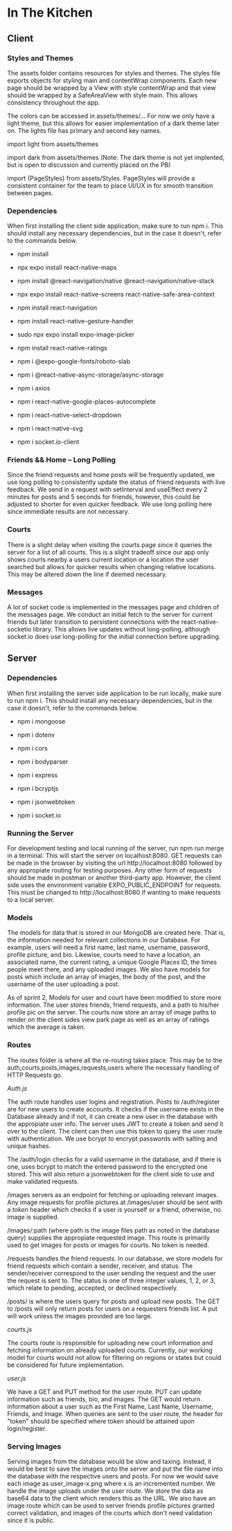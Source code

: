 # In The Kitchen

## Client

### Styles and Themes

The assets folder contains resources for styles and themes. The styles file exports objects for styling main and contentWrap components. Each new page should be wrapped by a View with style contentWrap and that view should be wrapped by a SafeAreaView with style main. This allows consistency throughout the app.

The colors can be accessed in assets/themes/... For now we only have a light theme, but this allows for easier implementation of a dark theme later on. The lights file has primary and second key names.

import light from assets/themes

import dark from assets/themes
(Note: The dark theme is not yet implented, but is open to discussion and currently placed on the PB)

import {PageStyles} from assets/Styles. PageStyles will provide a consistent container for the team to place UI/UX in for smooth transition between pages. 

### Dependencies

When first installing the client side application, make sure to run npm i. This should install any necessary dependencies, but in the case it doesn't, refer to the commands below. 

- npm install

- npx expo install react-native-maps

- npm install @react-navigation/native @react-navigation/native-stack

- npx expo install react-native-screens react-native-safe-area-context

- npm install react-navigation

- npm install react-native-gesture-handler

- sudo npx expo install expo-image-picker

- npm install react-native-ratings

- npm i @expo-google-fonts/roboto-slab

- npm i @react-native-async-storage/async-storage

- npm i axios

- npm i react-native-google-places-autocomplete

- npm i react-native-select-dropdown

- npm i react-native-svg 

- npm i socket.io-client

### Friends && Home – Long Polling

Since the friend requests and home posts will be frequently updated, we use long polling to consistently update the status of friend requests with live feedback. We send in a request with setInterval and useEffect every 2 minutes for posts and 5 seconds for friends, however, this could be adjusted to shorter for even quicker feedback. We use long polling here since immediate results are not necessary. 

### Courts

There is a slight delay when visiting the courts page since it queries the server for a list of all courts. This is a slight tradeoff since our app only shows courts nearby a users current location or a location the user searched but allows for quicker results when changing relative locations. This may be altered down the line if deemed necessary.

### Messages

A lot of socket code is implemented in the messages page and children of the messages page. We conduct an initial fetch to the server for current friends but later transition to persistent connections with the react-native-socketio library. This allows live updates without long-polling, although socket.io does use long-polling for the initial connection before upgrading. 

## Server

### Dependencies

When first installing the server side application to be run locally, make sure to run npm i. This should install any necessary dependencies, but in the case it doesn't, refer to the commands below.

- npm i mongoose

- npm i dotenv

- npm i cors

- npm i bodyparser

- npm i express

- npm i bcryptjs

- npm i jsonwebtoken

- npm i socket.io

### Running the Server

For development testing and local running of the server, run npm run merge in a terminal. This will start the server on localhost:8080. GET requests can be made in the browser by visiting the url http://localhost:8080 followed by any appropiate routing for testing purposes. Any other form of requests should be made in postman or another third-party app. However, the client side uses the environment variable EXPO_PUBLIC_ENDPOINT for requests. This must be changed to http://localhost:8080 if wanting to make requests to a local server. 

### Models

The models for data that is stored in our MongoDB are created here. That is, the information needed for relevant collections in our Database. For example, users will need a first name, last name, username, password, profile picture, and bio. Likewise, courts need to have a location, an associated name, the current rating, a unique Google Places ID, the times people meet there, and any uploaded images. We also have models for posts which include an array of images, the body of the post, and the username of the user uploading a post.

As of sprint 2, Models for user and court have been modified to store more information. The user stores friends, friend requests, and a path to his/her profile pic on the server. The courts now store an array of image paths to render on the client sides view park page as well as an array of ratings which the average is taken. 

### Routes

The routes folder is where all the re-routing takes place. This may be to the auth,courts,posts,images,requests,users where the necessary handling of HTTP Requests go.

_Auth.js_

The auth route handles user logins and registration. Posts to /auth/register are for new users to create accounts. It checks if the username exists in the Database already and if not, it can create a new user in the database with the appropiate user info. The server uses JWT to create a token and send it over to the client. The client can then use this token to query the user route with authentication. We use bcrypt to encrypt passwords with salting and unique hashes.

The /auth/login checks for a valid username in the database, and if there is one, uses bcrypt to match the entered password to the encrypted one stored. This will also return a jsonwebtoken for the client side to use and make validated requests. 

/images servers as an endpoint for fetching or uploading relevant images. Any image requests for profile pictures at /images/user should be sent with a *token* header which checks if a user is yourself or a friend, otherwise, no image is supplied. 

/images/:path (where path is the image files path as noted in the database query) supplies the appropiate requested image. This route is primarily used to get images for posts or images for courts. No token is needed.

/requests handles the friend requests. In our database, we store models for friend requests which contain a sender, receiver, and status. The sender/receiver correspond to the user sending the request and the user the request is sent to. The status is one of three integer values, 1, 2, or 3, which relate to pending, accepted, or declined respectively. 

/posts/ is where the users query for posts and upload new posts. The GET to /posts will only return posts for users on a requesters friends list. A put will work unless the images provided are too large. 

_courts.js_

The courts route is responsible for uploading new court information and fetching information on already uploaded courts. Currently, our working model for courts would not allow for filtering on regions or states but could be considered for future implementation.

_user.js_

We have a GET and PUT method for the user route. PUT can update information such as friends, bio, and images. The GET would return information about a user such as the First Name, Last Name, Username, Friends, and Image. When queries are sent to the user route, the header for "token" should be specified where token should be attained upon login/register.

### Serving Images

Serving images from the database would be slow and taxing. Instead, it would be best to save the images onto the server and put the file name into the database with the respective users and posts. For now we would save each image as user_image-x.png where x is an incremented number. We handle the image uploads under the user route. We store the data as base64 data to the client which renders this as the URL. We also have an image route which can be used to server friends profile pictures granted correct validation, and images of the courts which don't need validation since it is public. 
